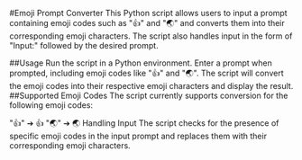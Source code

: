 #Emoji Prompt Converter
This Python script allows users to input a prompt containing emoji codes such as ":thumbsup:" and ":earth_asia:" and converts them into their corresponding emoji characters. The script also handles input in the form of "Input:" followed by the desired prompt.

##Usage
Run the script in a Python environment.
Enter a prompt when prompted, including emoji codes like ":thumbsup:" and ":earth_asia:".
The script will convert the emoji codes into their respective emoji characters and display the result.
##Supported Emoji Codes
The script currently supports conversion for the following emoji codes:

":thumbsup:" ➔ 👍
":earth_asia:" ➔ 🌏
Handling Input
The script checks for the presence of specific emoji codes in the input prompt and replaces them with their corresponding emoji characters.
